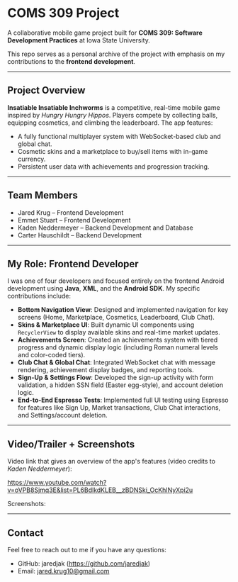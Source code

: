 # COMS 309 Project

A collaborative mobile game project built for **COMS 309: Software Development Practices** at Iowa State University.

This repo serves as a personal archive of the project with emphasis on my contributions to the **frontend development**.

---

## Project Overview

**Insatiable Insatiable Inchworms** is a competitive, real-time mobile game inspired by *Hungry Hungry Hippos*. Players compete by collecting balls, equipping cosmetics, and climbing the leaderboard. The app features:

- A fully functional multiplayer system with WebSocket-based club and global chat.
- Cosmetic skins and a marketplace to buy/sell items with in-game currency.
- Persistent user data with achievements and progression tracking.

---

## Team Members

- Jared Krug – Frontend Development
- Emmet Stuart – Frontend Development
- Kaden Neddermeyer – Backend Development and Database
- Carter Hauschildt – Backend Development

---

## My Role: Frontend Developer

I was one of four developers and focused entirely on the frontend Android development using **Java**, **XML**, and the **Android SDK**. My specific contributions include:

- **Bottom Navigation View**: Designed and implemented navigation for key screens (Home, Marketplace, Cosmetics, Leaderboard, Club Chat).
- **Skins & Marketplace UI**: Built dynamic UI components using `RecyclerView` to display available skins and real-time market updates.
- **Achievements Screen**: Created an achievements system with tiered progress and dynamic display logic (including Roman numeral levels and color-coded tiers).
- **Club Chat & Global Chat**: Integrated WebSocket chat with message rendering, achievement display badges, and reporting tools.
- **Sign-Up & Settings Flow**: Developed the sign-up activity with form validation, a hidden SSN field (Easter egg-style), and account deletion logic.
- **End-to-End Espresso Tests**: Implemented full UI testing using Espresso for features like Sign Up, Market transactions, Club Chat interactions, and Settings/account deletion.

---

## Video/Trailer + Screenshots

Video link that gives an overview of the app's features (video credits to *Kaden Neddermeyer*):

https://www.youtube.com/watch?v=oVPB8Sjmq3E&list=PL6BdlkdKLEB__zBDNSki_OcKhINyXpi2u

Screenshots:

---

## Contact

Feel free to reach out to me if you have any questions:

- GitHub: jaredjak (https://github.com/jaredjak)
- Email: jared.krug10@gmail.com
